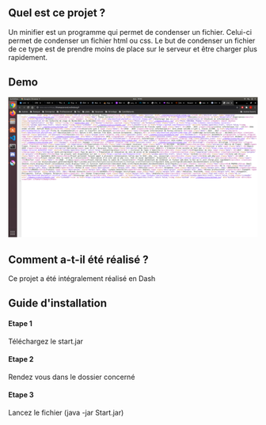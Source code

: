 ## Quel est ce projet ?
Un minifier est un programme qui permet de condenser un fichier. Celui-ci permet de condenser un fichier html ou css. Le but de condenser un fichier de ce type est de prendre moins de place sur le serveur et être charger plus rapidement.

## Demo

![Preview](https://github.com/ThomasCorcoral/minifier/blob/master/minifier.png)

## Comment a-t-il été réalisé ?

Ce projet a été intégralement réalisé en Dash 

## Guide d'installation

#### Etape 1

Téléchargez le start.jar

#### Etape 2
Rendez vous dans le dossier concerné

#### Etape 3
Lancez le fichier (java -jar Start.jar)
